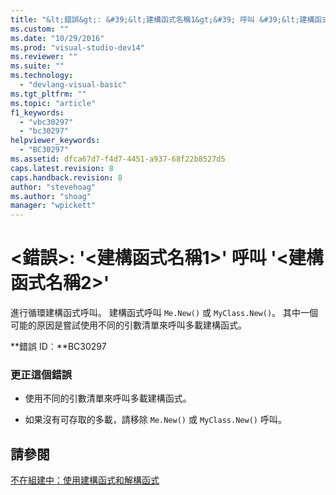```yaml
---
title: "&lt;錯誤&gt;: &#39;&lt;建構函式名稱1&gt;&#39; 呼叫 &#39;&lt;建構函式名稱2&gt;&#39; | Microsoft Docs"
ms.custom: ""
ms.date: "10/29/2016"
ms.prod: "visual-studio-dev14"
ms.reviewer: ""
ms.suite: ""
ms.technology: 
  - "devlang-visual-basic"
ms.tgt_pltfrm: ""
ms.topic: "article"
f1_keywords: 
  - "vbc30297"
  - "bc30297"
helpviewer_keywords: 
  - "BC30297"
ms.assetid: dfca67d7-f4d7-4451-a937-68f22b8527d5
caps.latest.revision: 8
caps.handback.revision: 8
author: "stevehoag"
ms.author: "shoag"
manager: "wpickett"
---
```

# &lt;錯誤&gt;: &#39;&lt;建構函式名稱1&gt;&#39; 呼叫 &#39;&lt;建構函式名稱2&gt;&#39;
進行循環建構函式呼叫。 建構函式呼叫 `Me.New()` 或 `MyClass.New()`。 其中一個可能的原因是嘗試使用不同的引數清單來呼叫多載建構函式。  
  
 **錯誤 ID︰**BC30297  
  
### 更正這個錯誤  
  
-   使用不同的引數清單來呼叫多載建構函式。  
  
-   如果沒有可存取的多載，請移除 `Me.New()` 或 `MyClass.New()` 呼叫。  
  
## 請參閱  
 [不在組建中：使用建構函式和解構函式](http://msdn.microsoft.com/zh-tw/548eebe1-86c4-4377-b2f5-447cb8be3d90)